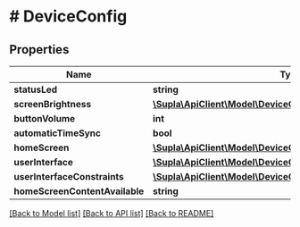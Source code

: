 # # DeviceConfig

## Properties

Name | Type | Description | Notes
------------ | ------------- | ------------- | -------------
**statusLed** | **string** |  | [optional]
**screenBrightness** | [**\Supla\ApiClient\Model\DeviceConfigScreenBrightness**](DeviceConfigScreenBrightness.md) |  | [optional]
**buttonVolume** | **int** |  | [optional]
**automaticTimeSync** | **bool** |  | [optional]
**homeScreen** | [**\Supla\ApiClient\Model\DeviceConfigHomeScreen**](DeviceConfigHomeScreen.md) |  | [optional]
**userInterface** | [**\Supla\ApiClient\Model\DeviceConfigUserInterface**](DeviceConfigUserInterface.md) |  | [optional]
**userInterfaceConstraints** | [**\Supla\ApiClient\Model\DeviceConfigUserInterfaceConstraints**](DeviceConfigUserInterfaceConstraints.md) |  | [optional]
**homeScreenContentAvailable** | **string** |  | [optional]

[[Back to Model list]](../../README.md#models) [[Back to API list]](../../README.md#endpoints) [[Back to README]](../../README.md)
